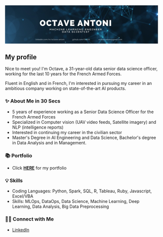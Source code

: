 ![Octave Antoni Banner](banner.jpg)

## My profile

Nice to meet you! I'm Octave, a 31-year-old data senior data science officer, working for the last 
10 years for the French Armed Forces.

Fluent in English and in French, I'm interested in pursuing my career in an ambitious
company working on state-of-the-art AI products.

### ✨ About Me in 30 Secs
- 5 years of experience working as a Senior Data Science Officer for the French Armed Forces
- Specialized in Computer vision (UAV video feeds, Satellite imagery) and NLP (intelligence reports)
- Interested in continuing my career in the civilian sector
- Master's Degree in AI Engineering and Data Science, Bachelor's degree in Data Analysis and in Management.

### 📚 Portfolio
- Click **[HERE](https://github.com/Faskill/Portfolio/blob/main/README.md)** for my portfolio

### 💡 Skills
- Coding Languages: Python, Spark, SQL, R, Tableau, Ruby, Javascript, Excel/VBA 
- Skills: MLOps, DataOps, Data Science, Machine Learning, Deep Learning, Data Analysis, Big Data Preprocessing

### 🙌🏻 Connect with Me
- [LinkedIn](https://www.linkedin.com/in/octave-antoni/)
